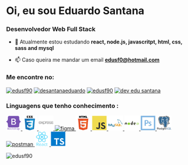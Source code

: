 
<h1 align="left">Oi, eu sou Eduardo Santana</h1>  
<h3 align="left">Desenvolvedor Web Full Stack</h3>  
  
  
- 🌱 Atualmente estou estudando **react, node.js, javascritpt, html, css, sass and mysql**  
  

  
- 📫 Caso queira me mandar um email **edusf0@hotmail.com**  
  
<h3 align="left">Me encontre no:</h3>  
<p align="left">  
<a href="https://twitter.com/edusf90" target="blank"><img align="center" src="https://cdn.jsdelivr.net/npm/simple-icons@3.0.1/icons/twitter.svg" alt="edusf90" height="30" width="40" /></a>  
<a href="https://linkedin.com/in/desantanaeduardo" target="blank"><img align="center" src="https://cdn.jsdelivr.net/npm/simple-icons@3.0.1/icons/linkedin.svg" alt="desantanaeduardo" height="30" width="40" /></a>  
<a href="https://instagram.com/edusf90" target="blank"><img align="center" src="https://cdn.jsdelivr.net/npm/simple-icons@3.0.1/icons/instagram.svg" alt="edusf90" height="30" width="40" /></a>  
<a href="https://www.youtube.com/channel/UCqlIwNc99Q-4ktLLPw6gVoQ" target="blank"><img align="center" src="https://cdn.jsdelivr.net/npm/simple-icons@3.0.1/icons/youtube.svg" alt="dev edu santana" height="30" width="40" /></a>  
</p>  
  
<h3 align="left">Linguagens que tenho conhecimento :</h3>  
<p align="left"> <a href="https://getbootstrap.com" target="_blank"> <img src="https://raw.githubusercontent.com/devicons/devicon/master/icons/bootstrap/bootstrap-plain-wordmark.svg" alt="bootstrap" width="40" height="40"/> </a> <a href="https://www.w3schools.com/css/" target="_blank"> <img src="https://raw.githubusercontent.com/devicons/devicon/master/icons/css3/css3-original-wordmark.svg" alt="css3" width="40" height="40"/> </a> <a href="https://expressjs.com" target="_blank"> <img src="https://raw.githubusercontent.com/devicons/devicon/master/icons/express/express-original-wordmark.svg" alt="express" width="40" height="40"/> </a> <a href="https://www.figma.com/" target="_blank"> <img src="https://www.vectorlogo.zone/logos/figma/figma-icon.svg" alt="figma" width="40" height="40"/> </a> <a href="https://www.w3.org/html/" target="_blank"> <img src="https://raw.githubusercontent.com/devicons/devicon/master/icons/html5/html5-original-wordmark.svg" alt="html5" width="40" height="40"/> </a> <a href="https://developer.mozilla.org/en-US/docs/Web/JavaScript" target="_blank"> <img src="https://raw.githubusercontent.com/devicons/devicon/master/icons/javascript/javascript-original.svg" alt="javascript" width="40" height="40"/> </a> <a href="https://www.mysql.com/" target="_blank"> <img src="https://raw.githubusercontent.com/devicons/devicon/master/icons/mysql/mysql-original-wordmark.svg" alt="mysql" width="40" height="40"/> </a> <a href="https://nodejs.org" target="_blank"> <img src="https://raw.githubusercontent.com/devicons/devicon/master/icons/nodejs/nodejs-original-wordmark.svg" alt="nodejs" width="40" height="40"/> </a> <a href="https://www.photoshop.com/en" target="_blank"> <img src="https://raw.githubusercontent.com/devicons/devicon/master/icons/photoshop/photoshop-line.svg" alt="photoshop" width="40" height="40"/> </a> <a href="https://www.postgresql.org" target="_blank"> <img src="https://raw.githubusercontent.com/devicons/devicon/master/icons/postgresql/postgresql-original-wordmark.svg" alt="postgresql" width="40" height="40"/> </a> <a href="https://postman.com" target="_blank"> <img src="https://www.vectorlogo.zone/logos/getpostman/getpostman-icon.svg" alt="postman" width="40" height="40"/> </a> <a href="https://reactjs.org/" target="_blank"> <img src="https://raw.githubusercontent.com/devicons/devicon/master/icons/react/react-original-wordmark.svg" alt="react" width="40" height="40"/> </a> <a href="https://www.typescriptlang.org/" target="_blank"> <img src="https://raw.githubusercontent.com/devicons/devicon/master/icons/typescript/typescript-original.svg" alt="typescript" width="40" height="40"/> </a> </p>  
  
<p><img align="center" src="https://github-readme-stats.vercel.app/api/top-langs?username=edusf90&show_icons=true&locale=en&layout=compact" alt="edusf90" /></p>

